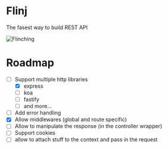 # Flinj

The fasest way to build REST API

![Flinching](https://media.giphy.com/media/TpXiNmXLdpOaEENYci/giphy.gif)

# Roadmap

- [ ] Support multiple http libraries
  - [x] express
  - [ ] koa
  - [ ] fastify
  - [ ] and more...
- [ ] Add error handling
- [x] Allow middlewares (global and route specific)
- [ ] Allow to manipulate the response (in the controller wrapper)
- [ ] Support cookies
- [ ] allow to attach stuff to the context and pass in the request
